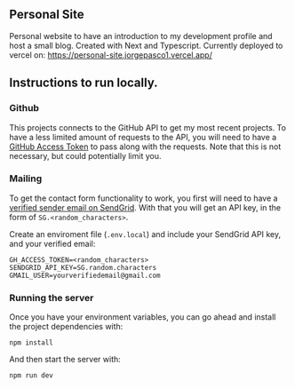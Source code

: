 ## Personal Site

Personal website to have an introduction to my development profile and host a small blog. Created with Next and Typescript. Currently deployed to vercel on: https://personal-site.jorgepasco1.vercel.app/

## Instructions to run locally.

### Github

This projects connects to the GitHub API to get my most recent projects. To have a less limited amount of requests to the API, you will need to have a [GitHub Access Token](https://docs.github.com/en/github/authenticating-to-github/creating-a-personal-access-token) to pass along with the requests. Note that this is not necessary, but could potentially limit you.

### Mailing

To get the contact form functionality to work, you first will need to have a [verified sender email on SendGrid](https://sendgrid.com/docs/ui/sending-email/sender-verification). With that you will get an API key, in the form of `SG.<random_characters>`.

Create an enviroment file (`.env.local`) and include your SendGrid API key, and your verified email:

```shell
GH_ACCESS_TOKEN=<random_characters>
SENDGRID_API_KEY=SG.random.characters
GMAIL_USER=yourverifiedemail@gmail.com
```

### Running the server

Once you have your environment variables, you can go ahead and install the project dependencies with:

```shell
npm install
```

And then start the server with:

```shell
npm run dev
```
